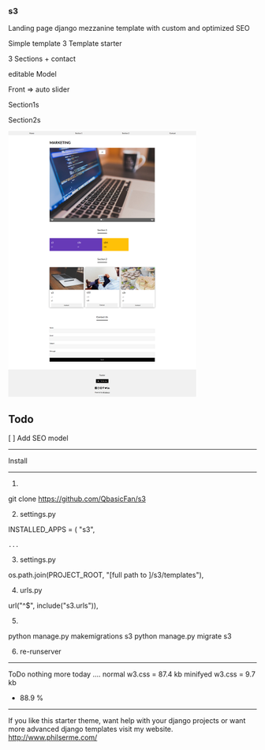 ### s3
Landing page django mezzanine template with custom and optimized SEO 

Simple template 3
Template starter

3 Sections + contact

editable Model


Front => auto slider 

Section1s

Section2s




![alt text](https://github.com/QbasicFan/s3/blob/master/ss3.png)

## Todo 
[ ] Add SEO model

*****************
Install
*****************

1)

git clone https://github.com/QbasicFan/s3 

2) settings.py

INSTALLED_APPS = (
    "s3",
    
    ...
3) settings.py

 os.path.join(PROJECT_ROOT, "[full path to ]/s3/templates"),

4) urls.py

  url("^$", include("s3.urls")),
  
5)
python manage.py makemigrations s3
python manage.py migrate s3

6) re-runserver
**********************************
ToDo
nothing more today ....
normal w3.css = 87.4 kb
minifyed w3.css = 9.7 kb
- 88.9 %
**********************

If you like this starter theme, want help with your django projects or want more advanced django templates visit my website. http://www.philserme.com/
